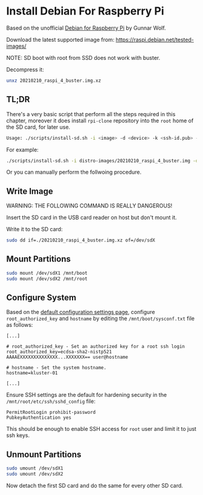 # Install Debian For Raspberry Pi

Based on the unofficial [Debian for Raspberry Pi](https://raspi.debian.net/) by Gunnar Wolf.

Download the latest supported image from: https://raspi.debian.net/tested-images/

NOTE: SD boot with root from SSD does not work with buster.

Decompress it:

``` bash
unxz 20210210_raspi_4_buster.img.xz
```

## TL;DR

There's a very basic script that perform all the steps required in this chapter,
moreover it does install `rpi-clone` repository into the `root` home of the SD card,
for later use.

``` bash
Usage: ./scripts/install-sd.sh -i <image> -d <device> -k <ssh-id.pub> -h <kluster-hostname>"
```

For example:

``` bash
./scripts/install-sd.sh -i distro-images/20210210_raspi_4_buster.img -d /dev/sdd -k ~/.ssh/kluster.pub -h "kluster-pi-01"
```

Or you can manually perform the follwoing procedure.

## Write Image

WARNING: THE FOLLOWING COMMAND IS REALLY DANGEROUS!

Insert the SD card in the USB card reader on host but don't mount it.

Write it to the SD card:

``` bash
sudo dd if=./20210210_raspi_4_buster.img.xz of=/dev/sdX
```

## Mount Partitions

``` bash
sudo mount /dev/sdX1 /mnt/boot
sudo mount /dev/sdX2 /mnt/root
```

## Configure System

Based on the [default configuration settings page](https://raspi.debian.net/defaults-and-settings/),
configure `root_authorized_key` and `hostname` by editing the `/mnt/boot/sysconf.txt` file as follows:

```
[...]

# root_authorized_key - Set an authorized key for a root ssh login
root_authorized_key=ecdsa-sha2-nistp521 AAAAEXXXXXXXXXXXXXX...XXXXXXX== user@hostname

# hostname - Set the system hostname.
hostname=kluster-01

[...]
``` 

Ensure SSH settings are the default for hardening security in the `/mnt/root/etc/ssh/sshd_config` file:

```
PermitRootLogin prohibit-password
PubkeyAuthentication yes
```

This should be enough to enable SSH access for `root` user and limit it to just ssh keys.

## Unmount Partitions 

``` bash
sudo umount /dev/sdX1
sudo umount /dev/sdX2
```

Now detach the first SD card and do the same for every other SD card.

